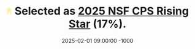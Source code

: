 ---
title: >-
  <img src="/assets/images/icon/honorable.png" height="20px"> Selected as
  <strong><a href="https://cps-vo.org/group/CPSRisingStarsWorkshop25" target="_blank">2025 NSF CPS Rising Star</a></strong> (17%).
date: 2025-02-01 09:00:00 -1000
---